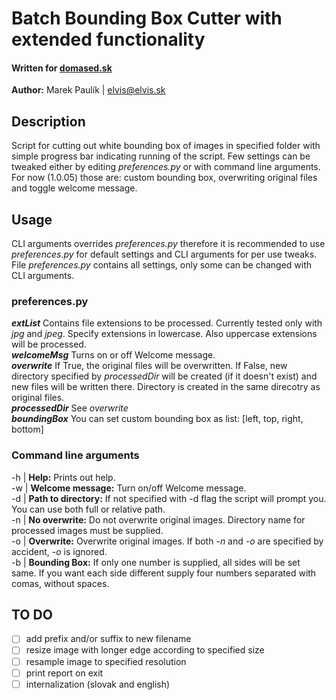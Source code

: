 # Batch Bounding Box Cutter with extended functionality
#### Written for [domased.sk](https://domased.sk/)
**Author:** Marek Paulík | elvis@elvis.sk

## Description
Script for cutting out white bounding box of images in specified folder with simple progress bar indicating running of the script.
Few settings can be tweaked either by editing _preferences.py_ or with command line arguments.
For now (1.0.05) those are: custom bounding box, overwriting original files and toggle welcome message.

## Usage
CLI arguments overrides _preferences.py_ therefore it is recommended to use _preferences.py_ for default settings and CLI arguments for per use tweaks.  
File _preferences.py_ contains all settings, only some can be changed with CLI arguments.

### preferences.py
***extList*** Contains file extensions to be processed. Currently tested only with _jpg_ and _jpeg_. Specify extensions in lowercase. Also uppercase extensions will be processed.<br>
***welcomeMsg*** Turns on or off Welcome message.<br>
***overwrite*** If True, the original files will be overwritten. If False, new directory specified by _processedDir_ will be created (if it doesn't exist) and new files will be written there. Directory is created in the same direcotry as original files.<br>
***processedDir*** See _overwrite_<br>
***boundingBox*** You can set custom bounding box as list: \[left, top, right, bottom\]

### Command line arguments
-h | **Help:** Prints out help.<br>
-w | **Welcome message:** Turn on/off Welcome message.<br>
-d | **Path to directory:** If not specified with -d flag the script will prompt you. You can use both full or relative path.<br>
-n | **No overwrite:** Do not overwrite original images. Directory name for processed images must be supplied.<br>
-o | **Overwrite:** Overwrite original images. If both _-n_ and _-o_ are specified by accident, _-o_ is ignored.<br>
-b | **Bounding Box:** If only one number is supplied, all sides will be set same. If you want each side different supply four numbers separated with comas, without spaces.

## TO DO
- [ ] add prefix and/or suffix to new filename
- [ ] resize image with longer edge according to specified size
- [ ] resample image to specified resolution
- [ ] print report on exit
- [ ] internalization (slovak and english)
